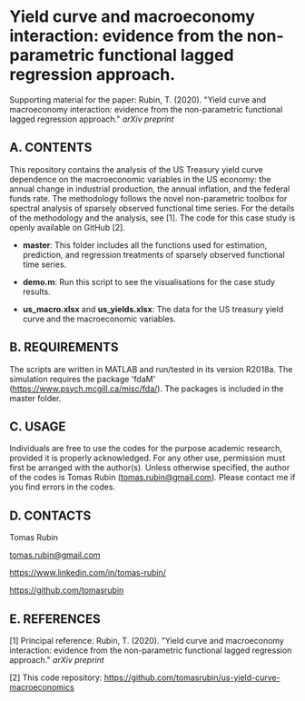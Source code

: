 # Yield curve and macroeconomy interaction: evidence from the non-parametric functional lagged regression approach.
Supporting material for the paper: Rubin, T. (2020). "Yield curve and macroeconomy interaction: evidence from the non-parametric functional lagged regression approach." *arXiv preprint*


A. CONTENTS
-----------

This repository contains the analysis of the US Treasury yield curve dependence on the macroeconomic variables
in the US economy: the annual change in industrial production, the annual inflation, and the federal
funds rate. The methodology follows the novel non-parametric toolbox for spectral analysis of sparsely
observed functional time series. For the details of the methodology and the analysis, see [1]. The code
for this case study is openly available on GitHub [2].

- **master**:
This folder includes all the functions used for estimation, prediction, and regression treatments of sparsely observed functional time series.

- **demo.m**:
Run this script to see the visualisations for the case study results.

- **us_macro.xlsx** and **us_yields.xlsx**:
The data for the US treasury yield curve and the macroeconomic variables.
	

B. REQUIREMENTS
---------------

The scripts are written in MATLAB and run/tested in its version R2018a.
The simulation requires the package 'fdaM' (https://www.psych.mcgill.ca/misc/fda/). The packages is included in the master folder.

C. USAGE
--------

Individuals are free to use the codes for the purpose academic research, provided it is properly acknowledged. For any other use, permission must first be arranged with the author(s). Unless otherwise specified, the author of the codes is Tomas Rubin (tomas.rubin@gmail.com). Please contact me if you find errors in the codes.


D. CONTACTS
------------------
Tomas Rubin

tomas.rubin@gmail.com

https://www.linkedin.com/in/tomas-rubin/

https://github.com/tomasrubin


E. REFERENCES
----------------

[1] Principal reference: Rubin, T. (2020). "Yield curve and macroeconomy interaction: evidence from the non-parametric functional lagged regression approach." *arXiv preprint*

	

[2] This code repository:
https://github.com/tomasrubin/us-yield-curve-macroeconomics

	
